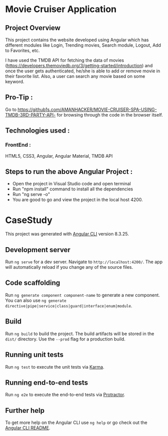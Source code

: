# Movie Cruiser Application

## Project Overview

This project contains the website developed using Angular which has different modules like Login, Trending movies, Search module, Logout, Add to Favorites, etc.

I have used the TMDB API for fetching the data of movies (https://developers.themoviedb.org/3/getting-started/introduction) and once the user gets authenticated, he/she is able to add or remove movie in their favorite list. Also, a user can search any movie based on some keyword.

## Pro-Tip :
Go to https://github1s.com/AMANHACKER/MOVIE-CRUISER-SPA-USING-TMDB-3RD-PARTY-API- for browsing through the code in the browser itself.


## Technologies used :

### FrontEnd : 
HTML5, CSS3, Angular, Angular Material, TMDB API

## Steps to run the above Angular Project : 

- Open the project in Visual Studio code and open terminal
- Run "npm install" command to install all the dependencies
- Run "ng serve -o" 
- You are good to go and view the project in the local host 4200.

# CaseStudy

This project was generated with [Angular CLI](https://github.com/angular/angular-cli) version 8.3.25.

## Development server

Run `ng serve` for a dev server. Navigate to `http://localhost:4200/`. The app will automatically reload if you change any of the source files.

## Code scaffolding

Run `ng generate component component-name` to generate a new component. You can also use `ng generate directive|pipe|service|class|guard|interface|enum|module`.

## Build

Run `ng build` to build the project. The build artifacts will be stored in the `dist/` directory. Use the `--prod` flag for a production build.

## Running unit tests

Run `ng test` to execute the unit tests via [Karma](https://karma-runner.github.io).

## Running end-to-end tests

Run `ng e2e` to execute the end-to-end tests via [Protractor](http://www.protractortest.org/).

## Further help

To get more help on the Angular CLI use `ng help` or go check out the [Angular CLI README](https://github.com/angular/angular-cli/blob/master/README.md).
